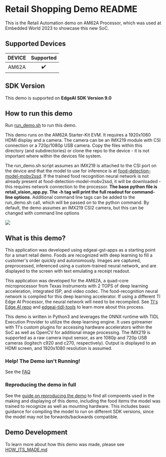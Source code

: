 # Retail Shopping Demo README

This is the Retail Automation demo on AM62A Processor, which was used at Embedded World 2023 to showcase this new SoC.

## Supported Devices

| **DEVICE**              | **Supported**      |
| :---:                   | :---:              |
| AM62A                   | :heavy_check_mark: |

## SDK Version

This demo is supported on **EdgeAI SDK Version 9.0**

## How to run this demo

Run [run_demo.sh](./retail-shopping/run_demo.sh) to run this demo. 

This demo runs on the AM62A Starter-Kit EVM. It requires a 1920x1080 HDMI display and a camera. The camera can be an IMX219 module with CSI connection or a 720p/1080p USB camera. Copy the files within this directory (and subdirectories) or clone the repo to the device - it is not important where within the devices file system. 

The run_demo.sh script assumes an IMX219 is attached to the CSI port on the device and that the model to use for inference is at [food-detection-model-mobv2ssd](./retail-shopping/food-detection-model-mobv2ssd). If the trained food recognition neural network is not already present at food-detection-model-mobv2ssd, it will be downloaded - this requires network connection to the processor. **The base python file is retail_vision_app.py. The -h tag will print the full readout for command-line options**. Additional command line tags can be added to the run_demo.sh call, which will be passed on to the python command. By default, the demo assumes an IMX219 CSI2 camera, but this can be changed with command line options

![](./retail-shopping/doc/demo-at-EW.gif)


## What is this demo?

This application was developed using edgeai-gst-apps as a starting point for a smart retail demo. Foods are recognized with deep learning to fill a customer's order quickly and autonomously. Images are captured, preprocessed, inferenced using a custom-trained neural network, and are displayed to the screen with text emulating a receipt readout.

This application was developed for the AM62A, a quad-core microprocessor from Texas Instruments with 2 TOPS of deep learning acceleration, integrated ISP, and video codec. The food-recognition neural network is compiled for this deep learning accelerator. If using a different TI Edge AI Processor, the neural network will need to be recompiled. See [TI's Edge AI repo](https://github.com/TexasInstruments/edgeai) and [edgeai-tidl-tools](https://github.com/TexasInstruments/edgeai-tidl-tools) to learn more about this process.

This demo is written in Python3 and leverages the ONNX runtime with TIDL Execution Provider to utilize the deep learning engine. It uses gstreamer with TI's custom plugins for accessing hardware accelerators within the SoC as well as OpenCV for additional image processing. The IMX219 is supported as a raw camera input sensor, as are 1080p and 720p USB cameras (logitech c920 and c270, respectively). Output is displayed to an HDMI screen, and 1920x1080 resolution is assumed. 

### Help! The Demo isn't Running!

See the [FAQ](./retail-shopping/doc/FAQ.md) 

### Reproducing the demo in full 

See the [guide on reproducing the demo](./retail-shopping/doc/REPRODUCE.md) to find all compoents used in the making and displaying of this demo, including the food items the model was trained to recognize as well as mounting hardware. This includes basic guidance for compiling the model to run on different SDK versions, since the model may not be forwards/backwards compatible.


## Demo Development

To learn more about how this demo was made, please see [HOW_ITS_MADE.md](./retail-shopping/doc/HOW_ITS_MADE.md)
